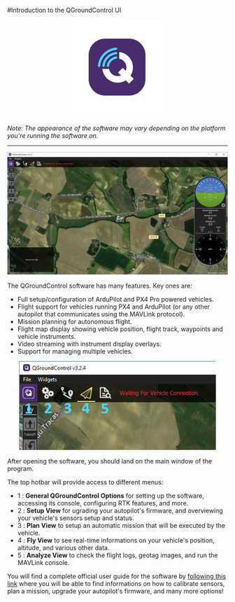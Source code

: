 #Introduction to the QGroundControl UI

<p align="center">
  <img src="./images/qgcsym.png?raw=true" alt="QGC Logo"/>
</p>

_Note: The appearance of the software may vary depending on the platform you're running the software on._

-----

<p align="center">
  <img src="./images/qgc1.png?raw=true" alt="QGC"/>
</p>

The QGroundControl software has many features. Key ones are:

- Full setup/configuration of ArduPilot and PX4 Pro powered vehicles.
- Flight support for vehicles running PX4 and ArduPilot (or any other autopilot that communicates using the MAVLink protocol).
- Mission planning for autonomous flight.
- Flight map display showing vehicle position, flight track, waypoints and vehicle instruments.
- Video streaming with instrument display overlays.
- Support for managing multiple vehicles.

<p align="center">
  <img src="./images/qgc2.png?raw=true" alt="QGC"/>
</p>

After opening the software, you should land on the main window of the program.

The top hotbar will provide access to different menus: 
- 1 : **General QGroundControl Options** for setting up the software, accessing its console, configuring RTK features, and more. 
- 2 : **Setup View** for ugrading your autopilot's firmware, and overviewing your vehicle's sensors setup and status.
- 3 : **Plan View** to setup an automatic mission that will be executed by the vehicle.
- 4 : **Fly View** to see real-time informations on your vehicle's position, altitude, and various other data.
- 5 : **Analyze View** to check the flight logs, geotag images, and run the MAVLink console.

You will find a complete official user guide for the software by [following this link](https://docs.qgroundcontrol.com/en/) where you will be able to find informations on how to calibrate sensors, plan a mission, upgrade your autopilot's firmware, and many more options!
